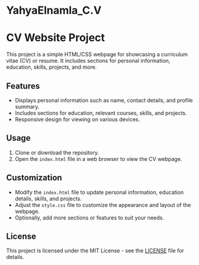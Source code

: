 # YahyaElnamla_C.V

# CV Website Project

This project is a simple HTML/CSS webpage for showcasing a curriculum vitae (CV) or resume. It includes sections for personal information, education, skills, projects, and more.

## Features

- Displays personal information such as name, contact details, and profile summary.
- Includes sections for education, relevant courses, skills, and projects.
- Responsive design for viewing on various devices.

## Usage

1. Clone or download the repository.
2. Open the `index.html` file in a web browser to view the CV webpage.

## Customization

- Modify the `index.html` file to update personal information, education details, skills, and projects.
- Adjust the `style.css` file to customize the appearance and layout of the webpage.
- Optionally, add more sections or features to suit your needs.

## License

This project is licensed under the MIT License - see the [LICENSE](LICENSE) file for details.
